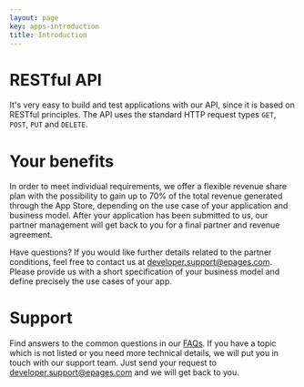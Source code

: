 ```yaml
---
layout: page
key: apps-introduction
title: Introduction
---
```


# RESTful API

It's very easy to build and test applications with our API, since it is based on RESTful principles. The API uses the standard HTTP request types `GET`, `POST`, `PUT` and `DELETE`.

# Your benefits

In order to meet individual requirements, we offer a flexible revenue share plan with the possibility to gain up to 70% of the total revenue generated through the App Store, depending on the use case of your application and business model. After your application has been submitted to us, our partner management will get back to you for a final partner and revenue agreement.

Have questions? If you would like further details related to the partner conditions, feel free to contact us at [developer.support@epages.com](mailto:developer.support@epages.com). Please provide us with a short specification of your business model and define precisely the use cases of your app.

# Support

Find answers to the common questions in our [FAQs](page:faq). If you have a topic which is not listed or you need more technical details, we will put you in touch with our support team. Just send your request to [developer.support@epages.com](mailto:developer.support@epages.com) and we will get back to you.
